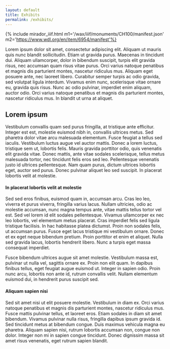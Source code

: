 ```yaml
---
layout: default
title: Exhibits
permalink: /exhibits/
---
```


{% include mirador_iiif.html m1='/wax/iiif/monuments/CH100/manifest.json' m2='https://www.wdl.org/en/item/6954/manifest'%}

Lorem ipsum dolor sit amet, consectetur adipiscing elit. Aliquam ut mauris quis nunc blandit sollicitudin. Etiam ut gravida purus. Maecenas in tincidunt dui. Aliquam ullamcorper, dolor in bibendum suscipit, turpis elit gravida risus, nec accumsan quam risus vitae purus. Orci varius natoque penatibus et magnis dis parturient montes, nascetur ridiculus mus. Aliquam eget posuere ante, nec laoreet libero. Curabitur semper turpis ac odio gravida, sed volutpat ligula interdum. Vivamus enim nunc, scelerisque vitae ornare eu, gravida quis risus. Nunc ac odio pulvinar, imperdiet enim aliquam, auctor odio. Orci varius natoque penatibus et magnis dis parturient montes, nascetur ridiculus mus. In blandit ut urna at aliquet.

## Lorem ipsum

Vestibulum convallis quam sed purus fringilla, at tristique ante efficitur. Integer est est, molestie euismod nibh in, convallis ultrices metus. Sed pharetra dolor vitae arcu malesuada elementum. Fusce feugiat a tellus sed iaculis. Vestibulum luctus augue vel auctor mattis. Donec a lorem luctus, tristique sem ut, lobortis felis. Mauris gravida porttitor odio, quis venenatis elit gravida vitae. Donec mattis, ante vitae sodales scelerisque, tellus metus malesuada tortor, nec tincidunt felis eros sed leo. Pellentesque venenatis justo id ultrices pellentesque. Nam quam purus, dictum ultrices lobortis eget, auctor sed purus. Donec pulvinar aliquet leo sed suscipit. In placerat lobortis velit at molestie.

#### In placerat lobortis velit at molestie

Sed sed eros finibus, euismod quam in, accumsan arcu. Cras leo leo, viverra et purus viverra, fringilla varius lacus. Nullam ultricies, odio ac molestie accumsan, nunc magna tempus ante, vitae mattis tellus tortor vel est. Sed vel lorem id elit sodales pellentesque. Vivamus ullamcorper ex nec leo lobortis, vel elementum metus placerat. Cras imperdiet felis sed ligula tristique facilisis. In hac habitasse platea dictumst. Proin non sodales felis, ut accumsan purus. Fusce eget lacus tristique mi vestibulum ornare. Donec et ex eget neque bibendum pretium. Proin porttitor et enim et aliquet. Nulla sed gravida lacus, lobortis hendrerit libero. Nunc a turpis eget massa consequat imperdiet.

Fusce bibendum ultrices augue sit amet molestie. Vestibulum massa est, pulvinar ut nulla vel, sagittis ornare ex. Proin non elit quam. In dapibus finibus tellus, eget feugiat augue euismod ut. Integer in sapien odio. Proin nunc arcu, lobortis non ante id, rutrum convallis velit. Nullam elementum euismod dui, in hendrerit purus suscipit sed.

#### Aliquam sapien nisi

Sed sit amet nisi ut elit posuere molestie. Vestibulum in diam ex. Orci varius natoque penatibus et magnis dis parturient montes, nascetur ridiculus mus. Fusce mattis pulvinar tellus, et laoreet eros. Etiam sodales in diam sit amet bibendum. Vivamus pulvinar nulla risus, fringilla dapibus ipsum gravida id. Sed tincidunt metus at bibendum congue. Duis maximus vehicula magna eu pharetra. Aliquam sapien nisi, rutrum lobortis accumsan non, congue non dolor. Integer non mi in sapien congue tincidunt. Donec dignissim massa sit amet risus venenatis, eget rutrum sapien blandit.